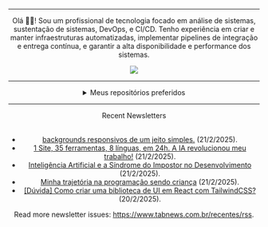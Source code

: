 <div align="center">
<hr>
<p>Olá 👋🏾! Sou um profissional de tecnologia focado em análise de sistemas, sustentação de sistemas, DevOps, e CI/CD. Tenho experiência em criar e manter infraestruturas automatizadas, implementar pipelines de integração e entrega contínua, e garantir a alta disponibilidade e performance dos sistemas.</p>
  <img src="https://media.giphy.com/media/yAGIvCiwPJn5C/giphy.gif">
<hr>
  <details>
  <summary>Meus repositórios preferidos</summary>
  <br />
  Alguns dos meus melhores repositórios:
  <br />
<br />
  <ul><li><a href=https://github.com/KubeNerd/aluratube target="_blank" rel="noopener noreferrer">KubeNerd/aluratube</a> (<b>0</b> ✨ and <b>0</b> 🍴): Aluratube - Desenvolvido durante a imersão React da Alura no final de 2022</li><li><a href=https://github.com/KubeNerd/nlw-ia target="_blank" rel="noopener noreferrer">KubeNerd/nlw-ia</a> (<b>0</b> ✨ and <b>0</b> 🍴): Projeto desenvolvido durante a NLW IA - Usando a API da OPENAI</li><li><a href=https://github.com/KubeNerd/nlw-journey-ia target="_blank" rel="noopener noreferrer">KubeNerd/nlw-journey-ia</a> (<b>0</b> ✨ and <b>0</b> 🍴): NLW IA - Agent de viagens usando python + langchain + GPT</li>
<li>More coming soon :).</li>
</ul>
  </details>
  <hr/>
    <summary>Recent Newsletters</summary>
  <br />
  <ul>
    <li><a href=https://www.tabnews.com.br/IgorSousaFront/backgrounds-responsivos-de-um-jeito-simples target="_blank" rel="noopener noreferrer">backgrounds responsivos de um jeito simples.</a> (21/2/2025).</li><li><a href=https://www.tabnews.com.br/IsraelRodrigues/35-sites-8-linguas-em-24h-a-ia-revolucionou-meu-trabalho target="_blank" rel="noopener noreferrer">1 Site, 35 ferramentas, 8 línguas, em 24h. A IA revolucionou meu trabalho!</a> (21/2/2025).</li><li><a href=https://www.tabnews.com.br/cassiocsantana/inteligencia-artificial-e-a-sindrome-do-impostor-no-desenvolvimento target="_blank" rel="noopener noreferrer">Inteligência Artificial e a Síndrome do Impostor no Desenvolvimento</a> (21/2/2025).</li><li><a href=https://www.tabnews.com.br/NicolasAsafe/minha-trajetoria-na-programacao-sendo-crianca target="_blank" rel="noopener noreferrer">Minha trajetória na programação sendo criança</a> (21/2/2025).</li><li><a href=https://www.tabnews.com.br/migueelzz/duvida-como-criar-uma-biblioteca-de-ui-em-react-com-tailwindcss target="_blank" rel="noopener noreferrer">[Dúvida] Como criar uma biblioteca de UI em React com TailwindCSS?</a> (20/2/2025).</li>
  </ul>
<p>Read more newsletter issues: <a href="https://www.tabnews.com.br/recentes/rss">https://www.tabnews.com.br/recentes/rss</a>.</p>
  </details>
